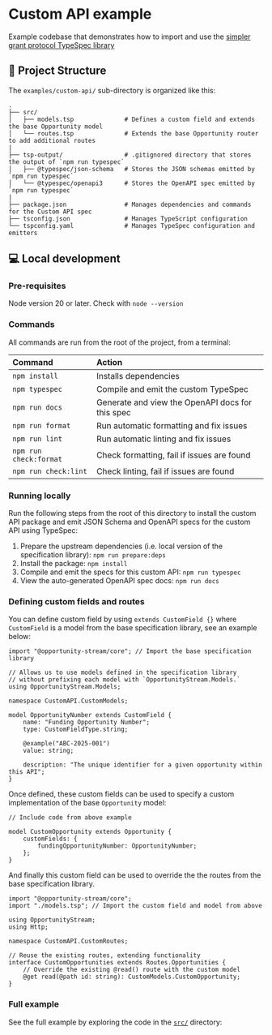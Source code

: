 # Custom API example

Example codebase that demonstrates how to import and use the [simpler grant protocol TypeSpec library](../../specs/)

## 🚀 Project Structure

The `examples/custom-api/` sub-directory is organized like this:

```
.
├── src/
│   ├── models.tsp              # Defines a custom field and extends the base Opportunity model
│   └── routes.tsp              # Extends the base Opportunity router to add additional routes
|
├── tsp-output/                 # .gitignored directory that stores the output of `npm run typespec`
│   ├── @typespec/json-schema   # Stores the JSON schemas emitted by `npm run typespec`
│   └── @typespec/openapi3      # Stores the OpenAPI spec emitted by `npm run typespec`
|
├── package.json                # Manages dependencies and commands for the Custom API spec
├── tsconfig.json               # Manages TypeScript configuration
└── tspconfig.yaml              # Manages TypeSpec configuration and emitters
```

## 💻 Local development

### Pre-requisites

Node version 20 or later. Check with `node --version`

### Commands

All commands are run from the root of the project, from a terminal:

| Command                | Action                                           |
| :--------------------- | :----------------------------------------------- |
| `npm install`          | Installs dependencies                            |
| `npm typespec`         | Compile and emit the custom TypeSpec             |
| `npm run docs`         | Generate and view the OpenAPI docs for this spec |
| `npm run format`       | Run automatic formatting and fix issues          |
| `npm run lint`         | Run automatic linting and fix issues             |
| `npm run check:format` | Check formatting, fail if issues are found       |
| `npm run check:lint`   | Check linting, fail if issues are found          |

### Running locally

Run the following steps from the root of this directory to install the custom API package and emit JSON Schema and OpenAPI specs for the custom API using TypeSpec:

1. Prepare the upstream dependencies (i.e. local version of the specification library): `npm run prepare:deps`
2. Install the package: `npm install`
3. Compile and emit the specs for this custom API: `npm run typespec`
4. View the auto-generated OpenAPI spec docs: `npm run docs`

### Defining custom fields and routes

You can define custom field by using `extends CustomField {}` where `CustomField` is a model from the base specification library, see an example below:

```typespec
import "@opportunity-stream/core"; // Import the base specification library

// Allows us to use models defined in the specification library
// without prefixing each model with `OpportunityStream.Models.`
using OpportunityStream.Models;

namespace CustomAPI.CustomModels;

model OpportunityNumber extends CustomField {
    name: "Funding Opportunity Number";
    type: CustomFieldType.string;

    @example("ABC-2025-001")
    value: string;

    description: "The unique identifier for a given opportunity within this API";
}
```

Once defined, these custom fields can be used to specify a custom implementation of the base `Opportunity` model:

```typespec
// Include code from above example

model CustomOpportunity extends Opportunity {
    customFields: {
        fundingOpportunityNumber: OpportunityNumber;
    };
}
```

And finally this custom field can be used to override the the routes from the base specification library.

```typespec
import "@opportunity-stream/core";
import "./models.tsp"; // Import the custom field and model from above

using OpportunityStream;
using Http;

namespace CustomAPI.CustomRoutes;

// Reuse the existing routes, extending functionality
interface CustomOpportunities extends Routes.Opportunities {
    // Override the existing @read() route with the custom model
    @get read(@path id: string): CustomModels.CustomOpportunity;
}
```

### Full example

See the full example by exploring the code in the [`src/`](src) directory:
